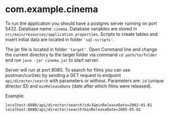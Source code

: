 com.example.cinema
=======================

To run the application you should have a postgres server running on port 5432. Database name: `cinema`. Database variables are stored in `src/main/resources/application.properties`.
Scripts to create tables and insert initial data are located in folder `'sql-scripts'`.

The jar file is located in folder `'target'`. 
Open Command line and change the current directory to the target folder via command `cd path/to/folder` and run `java -jar cinema.jar` to start server.

Server will run at port 8080. To search for films you can use postman/curl/etc by sending a GET request to endpoint `api/director/search` with parameters or without. Parameters are: `id` (unique director ID) and `minReleaseDate` (date after which films were released).

Example:
```
localhost:8080/api/director/search?id=3&minReleaseDate=2002-01-01
localhost:8080/api/director/search?minReleaseDate=2005-05-01
```
